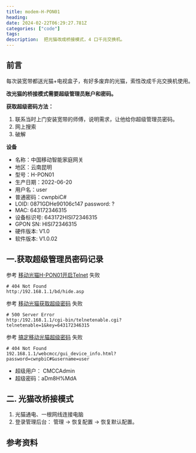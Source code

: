 ```yaml
---
title: modem-H-PON01
heading:  
date: 2024-02-22T06:29:27.781Z
categories: ["code"]
tags: 
description:  把光猫改成桥接模式，4 口千兆交换机。
---
```



## 前言
每次装宽带都送光猫+电视盒子，有好多废弃的光猫，索性改成千兆交换机使用。

**改光猫的桥接模式需要超级管理员账户和密码。**

**获取超级密码方法：**
1. 联系当时上门安装宽带的师傅，说明需求，让他给你超级管理员密码。
2. 网上搜索
3. 破解


**设备**
- 名称：中国移动智能家庭网关
- 地区：云南昆明
- 型号：H-PON01
- 生产日期：2022-06-20
- 用户名：user
- 普通密码：cwnpbiC#
- LOID: 0871GDHe90106c147   password: ? 
- MAC:  643172346315
- 设备标识号:	643172HISI72346315
- GPON SN:	HISI72346315
- 硬件版本:	V1.0
- 软件版本:	V1.0.02




## 一.获取超级管理员密码记录

参考 [移动光猫H-PON01开启Telnet](https://blog.csdn.net/qq_42294237/article/details/132025846) 失败
```
# 404 Not Found
http:/192.168.1.1/bd/hide.asp  
```

参考  [移动光猫获取超级密码](https://www.bilibili.com/read/cv21044770/) 失败
```
# 500 Server Error
http:/192.168.1.1/cgi-bin/telnetenable.cgi?telnetenable=1&key=643172346315
```

参考 [搞定移动光猫超级密码](https://post.smzdm.com/p/a5orwrpk/) 失败
```
# 404 Not Found
192.168.1.1/webcmcc/gui_device_info.html?password=cwnpbiC#&username=user 
```

- 超级用户： CMCCAdmin
- 超级密码：aDm8H%MdA



## 二. 光猫改桥接模式
1. 光猫通电、一根网线连接电脑
2. 登录管理后台： 管理 -> 恢复配置 -> 恢复默认配置。




## 参考资料
